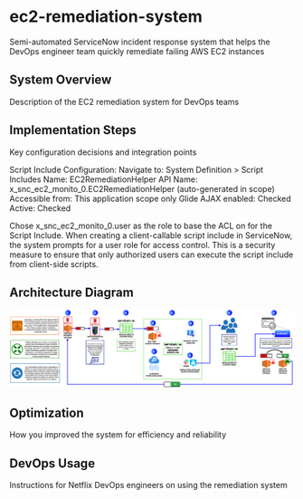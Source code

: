 # ec2-remediation-system
Semi-automated ServiceNow incident response system that helps the DevOps engineer team quickly remediate failing AWS EC2 instances

## System Overview
Description of the EC2 remediation system for DevOps teams

## Implementation Steps
Key configuration decisions and integration points



Script Include Configuration:
Navigate to: System Definition > Script Includes
Name: EC2RemediationHelper
API Name: x_snc_ec2_monito_0.EC2RemediationHelper (auto-generated in scope)
Accessible from: This application scope only
Glide AJAX enabled: Checked
Active: Checked

Chose x_snc_ec2_monito_0.user as the role to base the ACL on for the Script Include.
When creating a client-callable script include in ServiceNow, the system prompts for a user role for access control. This is a security measure to ensure that only authorized users can execute the script include from client-side scripts.


## Architecture Diagram
![Visual representation of the complete workflow](https://github.com/joesghub/ec2-remediation-system/blob/main/Diagram.png?raw=true)


## Optimization
How you improved the system for efficiency and reliability


## DevOps Usage
Instructions for Netflix DevOps engineers on using the remediation system
